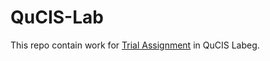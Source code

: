 # QuCIS-Lab
This repo contain work for [Trial Assignment](https://drive.google.com/file/d/1lxNZfL0vosbMjQrD8XdH_4oi5fudobhx/view?usp=drive_link) in QuCIS Labeg. 
